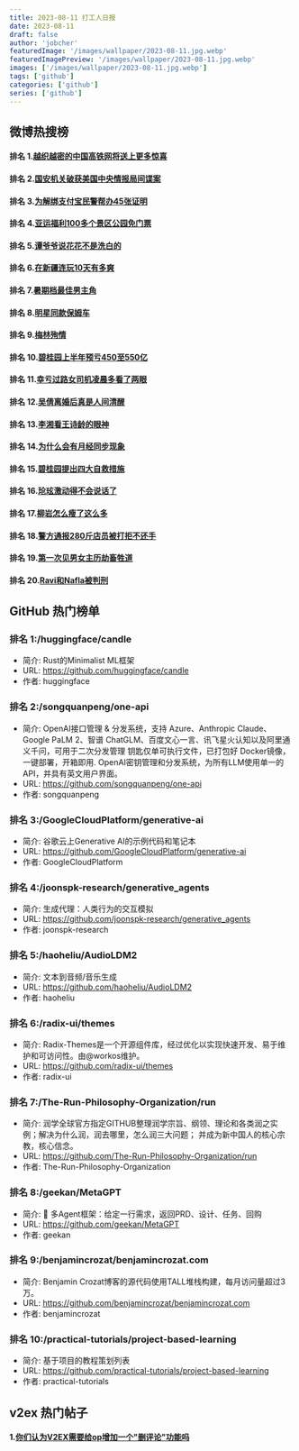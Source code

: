 ```yaml
---
title: 2023-08-11 打工人日报
date: 2023-08-11
draft: false
author: 'jobcher'
featuredImage: '/images/wallpaper/2023-08-11.jpg.webp'
featuredImagePreview: '/images/wallpaper/2023-08-11.jpg.webp'
images: ['/images/wallpaper/2023-08-11.jpg.webp']
tags: ['github']
categories: ['github']
series: ['github']
---
```


## 微博热搜榜

#### 排名 1.[越织越密的中国高铁网将送上更多惊喜](https://s.weibo.com/weibo?q=越织越密的中国高铁网将送上更多惊喜)
#### 排名 2.[国安机关破获美国中央情报局间谍案](https://s.weibo.com/weibo?q=国安机关破获美国中央情报局间谍案)
#### 排名 3.[为解绑支付宝民警帮办45张证明](https://s.weibo.com/weibo?q=为解绑支付宝民警帮办45张证明)
#### 排名 4.[亚运福利100多个景区公园免门票](https://s.weibo.com/weibo?q=亚运福利100多个景区公园免门票)
#### 排名 5.[谭爷爷说花花不是洗白的](https://s.weibo.com/weibo?q=谭爷爷说花花不是洗白的)
#### 排名 6.[在新疆连玩10天有多爽](https://s.weibo.com/weibo?q=在新疆连玩10天有多爽)
#### 排名 7.[暑期档最佳男主角](https://s.weibo.com/weibo?q=暑期档最佳男主角)
#### 排名 8.[明星同款保姆车](https://s.weibo.com/weibo?q=明星同款保姆车)
#### 排名 9.[梅林殉情](https://s.weibo.com/weibo?q=梅林殉情)
#### 排名 10.[碧桂园上半年预亏450至550亿](https://s.weibo.com/weibo?q=碧桂园上半年预亏450至550亿)
#### 排名 11.[幸亏过路女司机凌晨多看了两眼](https://s.weibo.com/weibo?q=幸亏过路女司机凌晨多看了两眼)
#### 排名 12.[吴倩离婚后真是人间清醒](https://s.weibo.com/weibo?q=吴倩离婚后真是人间清醒)
#### 排名 13.[李湘看王诗龄的眼神](https://s.weibo.com/weibo?q=李湘看王诗龄的眼神)
#### 排名 14.[为什么会有月经同步现象](https://s.weibo.com/weibo?q=为什么会有月经同步现象)
#### 排名 15.[碧桂园提出四大自救措施](https://s.weibo.com/weibo?q=碧桂园提出四大自救措施)
#### 排名 16.[玱玹激动得不会说话了](https://s.weibo.com/weibo?q=玱玹激动得不会说话了)
#### 排名 17.[柳岩怎么瘦了这么多](https://s.weibo.com/weibo?q=柳岩怎么瘦了这么多)
#### 排名 18.[警方通报280斤店员被打拒不还手](https://s.weibo.com/weibo?q=警方通报280斤店员被打拒不还手)
#### 排名 19.[第一次见男女主历劫畜牲道](https://s.weibo.com/weibo?q=第一次见男女主历劫畜牲道)
#### 排名 20.[Ravi和Nafla被判刑](https://s.weibo.com/weibo?q=Ravi和Nafla被判刑)
## GitHub 热门榜单

### 排名 1:/huggingface/candle
- 简介: Rust的Minimalist ML框架
- URL: https://github.com/huggingface/candle
- 作者: huggingface 

### 排名 2:/songquanpeng/one-api
- 简介: OpenAI接口管理 & 分发系统，支持 Azure、Anthropic Claude、Google PaLM 2、智谱 ChatGLM、百度文心一言、讯飞星火认知以及阿里通义千问，可用于二次分发管理 钥匙仅单可执行文件，已打包好 Docker镜像，一键部署，开箱即用. OpenAI密钥管理和分发系统，为所有LLM使用单一的API，并具有英文用户界面。
- URL: https://github.com/songquanpeng/one-api
- 作者: songquanpeng 

### 排名 3:/GoogleCloudPlatform/generative-ai
- 简介: 谷歌云上Generative AI的示例代码和笔记本
- URL: https://github.com/GoogleCloudPlatform/generative-ai
- 作者: GoogleCloudPlatform 

### 排名 4:/joonspk-research/generative_agents
- 简介: 生成代理：人类行为的交互模拟
- URL: https://github.com/joonspk-research/generative_agents
- 作者: joonspk-research 

### 排名 5:/haoheliu/AudioLDM2
- 简介: 文本到音频/音乐生成
- URL: https://github.com/haoheliu/AudioLDM2
- 作者: haoheliu 

### 排名 6:/radix-ui/themes
- 简介: Radix-Themes是一个开源组件库，经过优化以实现快速开发、易于维护和可访问性。由@workos维护。
- URL: https://github.com/radix-ui/themes
- 作者: radix-ui 

### 排名 7:/The-Run-Philosophy-Organization/run
- 简介: 润学全球官方指定GITHUB整理润学宗旨、纲领、理论和各类润之实例；解决为什么润，润去哪里，怎么润三大问题； 并成为新中国人的核心宗教，核心信念。
- URL: https://github.com/The-Run-Philosophy-Organization/run
- 作者: The-Run-Philosophy-Organization 

### 排名 8:/geekan/MetaGPT
- 简介: 🌟 多Agent框架：给定一行需求，返回PRD、设计、任务、回购
- URL: https://github.com/geekan/MetaGPT
- 作者: geekan 

### 排名 9:/benjamincrozat/benjamincrozat.com
- 简介: Benjamin Crozat博客的源代码使用TALL堆栈构建，每月访问量超过3万。
- URL: https://github.com/benjamincrozat/benjamincrozat.com
- 作者: benjamincrozat 

### 排名 10:/practical-tutorials/project-based-learning
- 简介: 基于项目的教程策划列表
- URL: https://github.com/practical-tutorials/project-based-learning
- 作者: practical-tutorials 

## v2ex 热门帖子

#### 1.[你们认为V2EX需要给op增加一个"删评论"功能吗](https://www.v2ex.com/t/964292#reply0)

